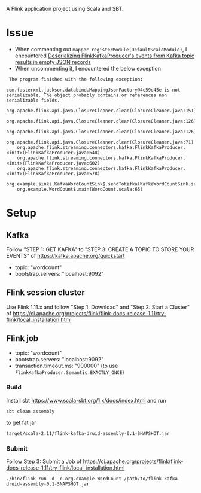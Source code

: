 A Flink application project using Scala and SBT.

# Issue

- When commenting out `mapper.registerModule(DefaultScalaModule)`, I encountered [Deserializing FlinkKafkaProducer's events from Kafka topic results in empty JSON records](https://stackoverflow.com/q/68734697/9728653)
- When uncommenting it, I encountered the below exception

```
 The program finished with the following exception:

com.fasterxml.jackson.databind.MappingJsonFactory@4c59e45e is not serializable. The object probably contains or references non serializable fields.
	org.apache.flink.api.java.ClosureCleaner.clean(ClosureCleaner.java:151)
	org.apache.flink.api.java.ClosureCleaner.clean(ClosureCleaner.java:126)
	org.apache.flink.api.java.ClosureCleaner.clean(ClosureCleaner.java:126)
	org.apache.flink.api.java.ClosureCleaner.clean(ClosureCleaner.java:71)
	org.apache.flink.streaming.connectors.kafka.FlinkKafkaProducer.<init>(FlinkKafkaProducer.java:648)
	org.apache.flink.streaming.connectors.kafka.FlinkKafkaProducer.<init>(FlinkKafkaProducer.java:602)
	org.apache.flink.streaming.connectors.kafka.FlinkKafkaProducer.<init>(FlinkKafkaProducer.java:578)
	org.example.sinks.KafkaWordCountSink$.sendToKafka(KafkaWordCountSink.scala:17)
	org.example.WordCount$.main(WordCount.scala:65)
```

# Setup

## Kafka

Follow "STEP 1: GET KAFKA" to "STEP 3: CREATE A TOPIC TO STORE YOUR EVENTS" of https://kafka.apache.org/quickstart

- topic: "wordcount"
- bootstrap.servers: "localhost:9092"

## Flink session cluster

Use Flink 1.11.x and follow "Step 1: Download" and "Step 2: Start a Cluster" of https://ci.apache.org/projects/flink/flink-docs-release-1.11/try-flink/local_installation.html

## Flink job

- topic: "wordcount"
- bootstrap.servers: "localhost:9092"
- transaction.timeout.ms: "900000" (to use `FlinkKafkaProducer.Semantic.EXACTLY_ONCE`)

### Build

Install sbt https://www.scala-sbt.org/1.x/docs/index.html and run

```
sbt clean assembly
```

to get fat jar

```
target/scala-2.11/flink-kafka-druid-assembly-0.1-SNAPSHOT.jar
```

### Submit

Follow Step 3: Submit a Job of https://ci.apache.org/projects/flink/flink-docs-release-1.11/try-flink/local_installation.html

```
./bin/flink run -d -c org.example.WordCount /path/to/flink-kafka-druid-assembly-0.1-SNAPSHOT.jar
```
